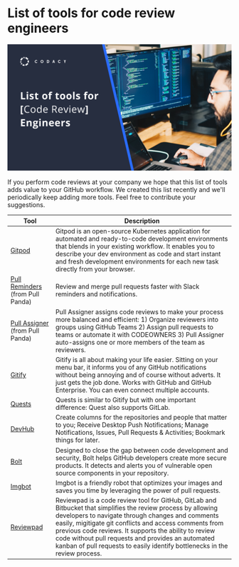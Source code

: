 # List of tools for code review engineers

![List of tools for code review engineers](images/title.png)

If you perform code reviews at your company we hope that this list of tools adds value to your GitHub workflow.
We created this list recently and we'll periodically keep adding more tools.
Feel free to contribute your suggestions.

| Tool | Description |
| ---- | ----------- |
| [Gitpod](https://gitpod.io/) | Gitpod is an open-source Kubernetes application for automated and ready-to-code development environments that blends in your existing workflow. It enables you to describe your dev environment as code and start instant and fresh development environments for each new task directly from your browser. |
| [Pull Reminders](https://pullreminders.com/) (from Pull Panda) | Review and merge pull requests faster with Slack reminders and notifications. |
| [Pull Assigner](https://pullpanda.com/assigner) (from Pull Panda) | Pull Assigner assigns code reviews to make your process more balanced and efficient: 1) Organize reviewers into groups using GitHub Teams 2) Assign pull requests to teams or automate it with CODEOWNERS 3) Pull Assigner auto-assigns one or more members of the team as reviewers. |
| [Gitify](https://www.gitify.io/) | Gitify is all about making your life easier. Sitting on your menu bar, it informs you of any GitHub notifications without being annoying and of course without adverts. It just gets the job done. Works with GitHub and GitHub Enterprise. You can even connect multiple accounts. |
| [Quests](https://steamclock.com/quests/) | Quests is similar to Gitify but with one important difference: Quest also supports GitLab. |
| [DevHub](https://devhubapp.com/) | Create columns for the repositories and people that matter to you; Receive Desktop Push Notifications; Manage Notifications, Issues, Pull Requests & Activities; Bookmark things for later. |
| [Bolt](https://www.whitesourcesoftware.com/free-developer-tools/bolt) | Designed to close the gap between code development and security, Bolt helps GitHub developers create more secure products. It detects and alerts you of vulnerable open source components in your repository. |
| [Imgbot](https://imgbot.net/) | Imgbot is a friendly robot that optimizes your images and saves you time by leveraging the power of pull requests. |
| [Reviewpad](https://reviewpad.com) | Reviewpad is a code review tool for GitHub, GitLab and Bitbucket that simplifies the review process by allowing developers to navigate through changes and comments easily, migitigate git conflicts and access comments from previous code reviews. It supports the ability to review code without pull requests and provides an automated kanban of pull requests to easily identify bottlenecks in the review process. |
